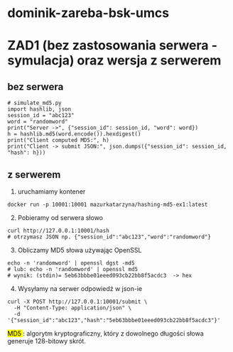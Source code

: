 # dominik-zareba-bsk-umcs

# ZAD1 (bez zastosowania serwera - symulacja) oraz wersja z serwerem

## bez serwera
```
# simulate_md5.py
import hashlib, json
session_id = "abc123"
word = "randomword"
print("Server ->", {"session_id": session_id, "word": word})
h = hashlib.md5(word.encode()).hexdigest()
print("Client computed MD5:", h)
print("Client -> submit JSON:", json.dumps({"session_id": session_id, "hash": h}))
```

## z serwerem
1. uruchamiamy kontener

```
docker run -p 10001:10001 mazurkatarzyna/hashing-md5-ex1:latest
```

2. Pobieramy od serwera słowo

```
curl http://127.0.0.1:10001/hash
# otrzymasz JSON np. {"session_id":"abc123","word":"randomword"}
```

3. Obliczamy MD5 słowa używając OpenSSL

```
echo -n 'randomword' | openssl dgst -md5
# lub: echo -n 'randomword' | openssl md5
# wynik: (stdin)= 5eb63bbbe01eeed093cb22bb8f5acdc3  -> hex
```

4. Wysyłamy na serwer odpowiedź w json-ie

```
curl -X POST http://127.0.0.1:10001/submit \
  -H "Content-Type: application/json" \
  -d '{"session_id":"abc123","hash":"5eb63bbbe01eeed093cb22bb8f5acdc3"}'
```

<mark> MD5 </mark>
: algorytm kryptograficzny, który z dowolnego długości słowa generuje 128-bitowy skrót.
